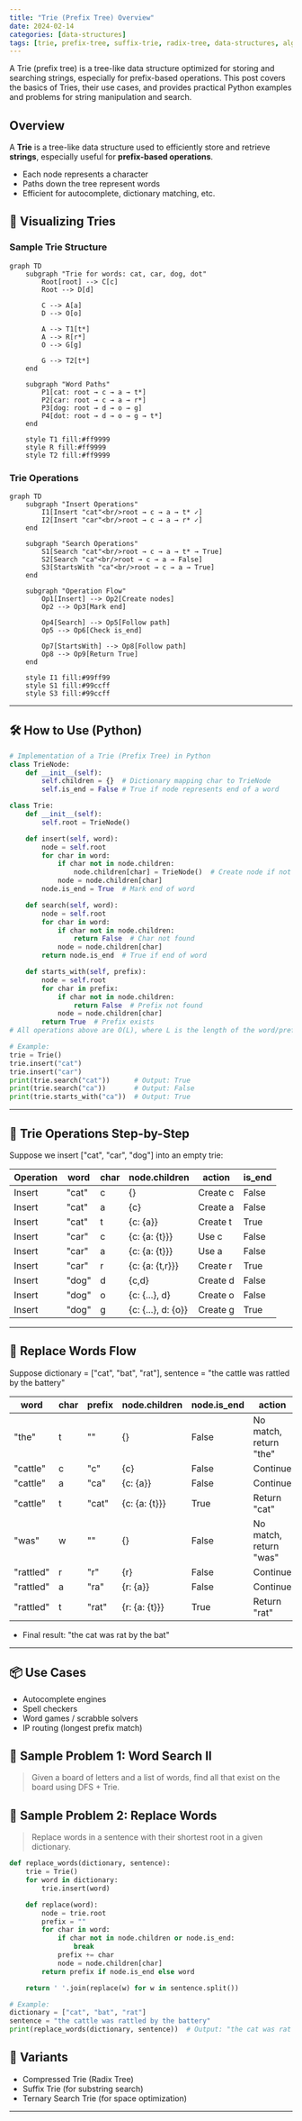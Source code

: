 ```yaml
---
title: "Trie (Prefix Tree) Overview"
date: 2024-02-14
categories: [data-structures]
tags: [trie, prefix-tree, suffix-trie, radix-tree, data-structures, algorithms, python, coding-interview, leetcode, tutorial, guide, programming, autocomplete, spell-check, string-search, problem-solving, big-o, time-complexity, word-games, ip-routing]
---
```


A Trie (prefix tree) is a tree-like data structure optimized for storing and searching strings, especially for prefix-based operations. This post covers the basics of Tries, their use cases, and provides practical Python examples and problems for string manipulation and search.

## Overview
A **Trie** is a tree-like data structure used to efficiently store and retrieve **strings**, especially useful for **prefix-based operations**.

- Each node represents a character
- Paths down the tree represent words
- Efficient for autocomplete, dictionary matching, etc.

## 🧩 Visualizing Tries

### Sample Trie Structure

```mermaid
graph TD
    subgraph "Trie for words: cat, car, dog, dot"
        Root[root] --> C[c]
        Root --> D[d]
        
        C --> A[a]
        D --> O[o]
        
        A --> T1[t*]
        A --> R[r*]
        O --> G[g]
        
        G --> T2[t*]
    end
    
    subgraph "Word Paths"
        P1[cat: root → c → a → t*]
        P2[car: root → c → a → r*]
        P3[dog: root → d → o → g]
        P4[dot: root → d → o → g → t*]
    end
    
    style T1 fill:#ff9999
    style R fill:#ff9999
    style T2 fill:#ff9999
```

### Trie Operations

```mermaid
graph TD
    subgraph "Insert Operations"
        I1[Insert "cat"<br/>root → c → a → t* ✓]
        I2[Insert "car"<br/>root → c → a → r* ✓]
    end
    
    subgraph "Search Operations"
        S1[Search "cat"<br/>root → c → a → t* → True]
        S2[Search "ca"<br/>root → c → a → False]
        S3[StartsWith "ca"<br/>root → c → a → True]
    end
    
    subgraph "Operation Flow"
        Op1[Insert] --> Op2[Create nodes]
        Op2 --> Op3[Mark end]
        
        Op4[Search] --> Op5[Follow path]
        Op5 --> Op6[Check is_end]
        
        Op7[StartsWith] --> Op8[Follow path]
        Op8 --> Op9[Return True]
    end
    
    style I1 fill:#99ff99
    style S1 fill:#99ccff
    style S3 fill:#99ccff
```

---

## 🛠️ How to Use (Python)

```python
# Implementation of a Trie (Prefix Tree) in Python
class TrieNode:
    def __init__(self):
        self.children = {}  # Dictionary mapping char to TrieNode
        self.is_end = False # True if node represents end of a word

class Trie:
    def __init__(self):
        self.root = TrieNode()

    def insert(self, word):
        node = self.root
        for char in word:
            if char not in node.children:
                node.children[char] = TrieNode()  # Create node if not present
            node = node.children[char]
        node.is_end = True  # Mark end of word

    def search(self, word):
        node = self.root
        for char in word:
            if char not in node.children:
                return False  # Char not found
            node = node.children[char]
        return node.is_end  # True if end of word

    def starts_with(self, prefix):
        node = self.root
        for char in prefix:
            if char not in node.children:
                return False  # Prefix not found
            node = node.children[char]
        return True  # Prefix exists
# All operations above are O(L), where L is the length of the word/prefix

# Example:
trie = Trie()
trie.insert("cat")
trie.insert("car")
print(trie.search("cat"))      # Output: True
print(trie.search("ca"))       # Output: False
print(trie.starts_with("ca"))  # Output: True
```

---

## 🧩 Trie Operations Step-by-Step

Suppose we insert ["cat", "car", "dog"] into an empty trie:

| Operation | word | char | node.children | action | is_end |
|-----------|------|------|---------------|--------|--------|
| Insert    | "cat"| c    | {}            | Create c | False |
| Insert    | "cat"| a    | {c}           | Create a | False |
| Insert    | "cat"| t    | {c: {a}}      | Create t | True  |
| Insert    | "car"| c    | {c: {a: {t}}} | Use c   | False |
| Insert    | "car"| a    | {c: {a: {t}}} | Use a   | False |
| Insert    | "car"| r    | {c: {a: {t,r}}} | Create r | True |
| Insert    | "dog"| d    | {c,d}         | Create d | False |
| Insert    | "dog"| o    | {c: {...}, d} | Create o | False |
| Insert    | "dog"| g    | {c: {...}, d: {o}} | Create g | True |

---

## 🧩 Replace Words Flow

Suppose dictionary = ["cat", "bat", "rat"], sentence = "the cattle was rattled by the battery"

| word | char | prefix | node.children | node.is_end | action |
|------|------|--------|---------------|-------------|--------|
| "the" | t | "" | {} | False | No match, return "the" |
| "cattle" | c | "c" | {c} | False | Continue |
| "cattle" | a | "ca" | {c: {a}} | False | Continue |
| "cattle" | t | "cat" | {c: {a: {t}}} | True | Return "cat" |
| "was" | w | "" | {} | False | No match, return "was" |
| "rattled" | r | "r" | {r} | False | Continue |
| "rattled" | a | "ra" | {r: {a}} | False | Continue |
| "rattled" | t | "rat" | {r: {a: {t}}} | True | Return "rat" |

- Final result: "the cat was rat by the bat"

---

## 📦 Use Cases
- Autocomplete engines
- Spell checkers
- Word games / scrabble solvers
- IP routing (longest prefix match)

## 📘 Sample Problem 1: Word Search II
> Given a board of letters and a list of words, find all that exist on the board using DFS + Trie.

## 📘 Sample Problem 2: Replace Words

> Replace words in a sentence with their shortest root in a given dictionary.

```python
def replace_words(dictionary, sentence):
    trie = Trie()
    for word in dictionary:
        trie.insert(word)

    def replace(word):
        node = trie.root
        prefix = ""
        for char in word:
            if char not in node.children or node.is_end:
                break
            prefix += char
            node = node.children[char]
        return prefix if node.is_end else word

    return ' '.join(replace(w) for w in sentence.split())

# Example:
dictionary = ["cat", "bat", "rat"]
sentence = "the cattle was rattled by the battery"
print(replace_words(dictionary, sentence))  # Output: "the cat was rat by the bat"
```

## 🔁 Variants
- Compressed Trie (Radix Tree)
- Suffix Trie (for substring search)
- Ternary Search Trie (for space optimization)

---
